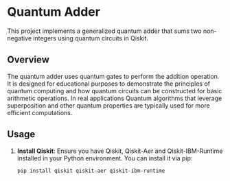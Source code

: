 # Quantum Adder
This project implements a generalized quantum adder that sums two non-negative integers using quantum circuits in Qiskit. 

## Overview

The quantum adder uses quantum gates to perform the addition operation. It is designed for educational purposes to demonstrate the principles of quantum computing and how quantum circuits can be constructed for basic arithmetic operations. In real applications Quantum algorithms that leverage superposition and other quantum properties are typically used for more efficient computations.

## Usage

1. **Install Qiskit**: Ensure you have Qiskit, Qiskit-Aer and Qiskit-IBM-Runtime installed in your Python environment. You can install it via pip:

   ```
   pip install qiskit qiskit-aer qiskit-ibm-runtime

